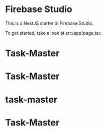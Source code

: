 # Firebase Studio

This is a NextJS starter in Firebase Studio.

To get started, take a look at src/app/page.tsx.
# Task-Master
# Task-Master
# task-master
# Task-Master
